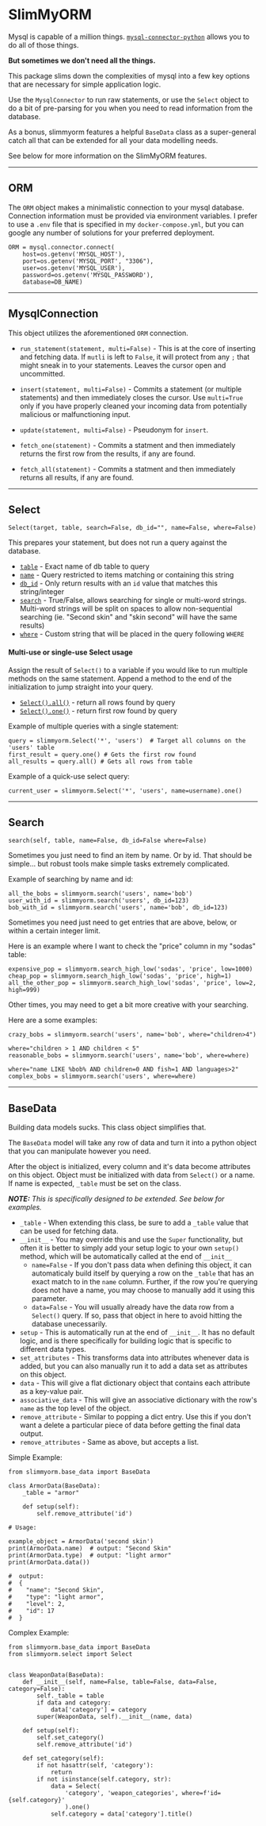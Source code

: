 # SlimMyORM

Mysql is capable of a million things. [`mysql-connector-python`](https://github.com/mysql/mysql-connector-python) allows you to do all of those things. 

**But sometimes we don't need all the things.** 

This package slims down the complexities of mysql into a few key options that are necessary for simple application logic.

Use the `MysqlConnector` to run raw statements, or use the `Select` object to do a bit of pre-parsing for you when you need to read information from the database.

As a bonus, slimmyorm features a helpful `BaseData` class as a super-general catch all that can be extended for all your data modelling needs. 

See below for more information on the SlimMyORM features.

*****

## ORM

The `ORM` object makes a minimalistic connection to your mysql database. Connection information must be provided via environment variables. I prefer to use a `.env` file that is specified in my `docker-compose.yml`, but you can google any number of solutions for your preferred deployment.

```
ORM = mysql.connector.connect(
    host=os.getenv('MYSQL_HOST'),
    port=os.getenv('MYSQL_PORT', "3306"),
    user=os.getenv('MYSQL_USER'),
    password=os.getenv('MYSQL_PASSWORD'),
    database=DB_NAME)
```

*****

## MysqlConnection

This object utilizes the aforementioned `ORM` connection.

- `run_statement(statement, multi=False)` - This is at the core of inserting and fetching data. If `mutli` is left to `False`, it will protect from any `;` that might sneak in to your statements. Leaves the cursor open and uncommitted.

- `insert(statement, multi=False)` - Commits a statement (or multiple statements) and then immediately closes the cursor. Use `multi=True` only if you have properly cleaned your incoming data from potentially malicious or malfunctioning input.

- `update(statement, multi=False)` - Pseudonym for `insert`.

- `fetch_one(statement)` - Commits a statment and then immediately returns the first row from the results, if any are found.

- `fetch_all(statement)` - Commits a statment and then immediately returns all results, if any are found.

*****

## Select

`Select(target, table, search=False, db_id="", name=False, where=False)`

This prepares your statement, but does not run a query against the database.

- [`table`](https://github.com/eddie-knight/slimmyorm/blob/master/slimmyorm/select.py#L57) - Exact name of db table to query
- [`name`](https://github.com/eddie-knight/slimmyorm/blob/master/slimmyorm/select.py#L59) - Query restricted to items matching or containing this string
- [`db_id`](https://github.com/eddie-knight/slimmyorm/blob/master/slimmyorm/select.py#L88) - Only return results with an `id` value that matches this string/integer
- [`search`](https://github.com/eddie-knight/slimmyorm/blob/master/slimmyorm/select.py#L64) - True/False, allows searching for single or multi-word strings. Multi-word strings will be split on spaces to allow non-sequential searching (ie. "Second skin" and "skin second" will have the same results)
- [`where`](https://github.com/eddie-knight/slimmyorm/blob/master/slimmyorm/select.py#L90) - Custom string that will be placed in the query following `WHERE`

#### Multi-use or single-use Select usage

Assign the result of `Select()` to a variable if you would like to run multiple methods on the same statement. Append a method to the end of the initialization to jump straight into your query.

- [`Select().all()`](https://github.com/eddie-knight/slimmyorm/blob/master/slimmyorm/select.py#L34) - return all rows found by query
- [`Select().one()`](https://github.com/eddie-knight/slimmyorm/blob/master/slimmyorm/select.py#L41) - return first row found by query

Example of multiple queries with a single statement:
```
query = slimmyorm.Select('*', 'users')  # Target all columns on the 'users' table
first_result = query.one() # Gets the first row found
all_results = query.all() # Gets all rows from table
```
Example of a quick-use select query:
```
current_user = slimmyorm.Select('*', 'users', name=username).one()
```

*****

## Search

`search(self, table, name=False, db_id=False where=False)`

Sometimes you just need to find an item by name. Or by id. That should be simple... but robust tools make simple tasks extremely complicated.

Example of searching by name and id:
```
all_the_bobs = slimmyorm.search('users', name='bob')
user_with_id = slimmyorm.search('users', db_id=123)
bob_with_id = slimmyorm.search('users', name='bob', db_id=123)
```

Sometimes you need just need to get entries that are above, below, or within a certain integer limit.

Here is an example where I want to check the "price" column in my "sodas" table:
```
expensive_pop = slimmyorm.search_high_low('sodas', 'price', low=1000)
cheap_pop = slimmyorm.search_high_low('sodas', 'price', high=1)
all_the_other_pop = slimmyorm.search_high_low('sodas', 'price', low=2, high=999)
```

Other times, you may need to get a bit more creative with your searching.

Here are a some examples:
```
crazy_bobs = slimmyorm.search('users', name='bob', where="children>4")
```
```
where="children > 1 AND children < 5"
reasonable_bobs = slimmyorm.search('users', name='bob', where=where)
```
```
where="name LIKE %bob% AND children=0 AND fish=1 AND languages>2"
complex_bobs = slimmyorm.search('users', where=where)
```

*****

## BaseData

Building data models sucks. This class object simplifies that.

The `BaseData` model will take any row of data and turn it into a python object that you can manipulate however you need.

After the object is initialized, every column and it's data become attributes on this object. Object must be initialized with data from `Select()` or a name. If name is expected, `_table` must be set on the class.

_**NOTE:** This is specifically designed to be extended. See below for examples._

- `_table` - When extending this class, be sure to add a `_table` value that can be used for fetching data.
- `__init__` - You may override this and use the `Super` functionality, but often it is better to simply add your setup logic to your own `setup()` method, which will be automatically called at the end of `__init__`
    - `name=False` - If you don't pass data when defining this object, it can automaticaly build itself by querying a row on the `_table` that has an exact match to in the `name` column. Further, if the row you're querying does not have a name, you may choose to manually add it using this parameter.
    - `data=False` - You will usually already have the data row from a `Select()` query. If so, pass that object in here to avoid hitting the database unecessarily.
- `setup` - This is automatically run at the end of `__init__`. It has no default logic, and is there specifically for building logic that is specific to different data types.
- `set_attributes` - This transforms data into attributes whenever data is added, but you can also manually run it to add a data set as attributes on this object.
- `data` - This will give a flat dictionary object that contains each attribute as a key-value pair.
- `associative_data` - This will give an associative dictionary with the row's `name` as the top level of the object.
- `remove_attribute` - Similar to popping a dict entry. Use this if you don't want a delete a particular piece of data before getting the final data output.
- `remove_attributes` - Same as above, but accepts a list.

Simple Example:

```
from slimmyorm.base_data import BaseData

class ArmorData(BaseData):
    _table = "armor"

    def setup(self):
        self.remove_attribute('id')

# Usage:

example_object = ArmorData('second skin')
print(ArmorData.name)  # output: "Second Skin"
print(ArmorData.type)  # output: "light armor"
print(ArmorData.data())

#  output:
#  {
#    "name": "Second Skin",
#    "type": "light armor",
#    "level": 2,
#    "id": 17
#  }
```

Complex Example:
```
from slimmyorm.base_data import BaseData
from slimmyorm.select import Select


class WeaponData(BaseData):
    def __init__(self, name=False, table=False, data=False, category=False):
        self._table = table
        if data and category:
            data['category'] = category
        super(WeaponData, self).__init__(name, data)

    def setup(self):
        self.set_category()
        self.remove_attribute('id')

    def set_category(self):
        if not hasattr(self, 'category'):
            return
        if not isinstance(self.category, str):
            data = Select(
                'category', 'weapon_categories', where=f'id={self.category}'
                ).one()
            self.category = data['category'].title()
```